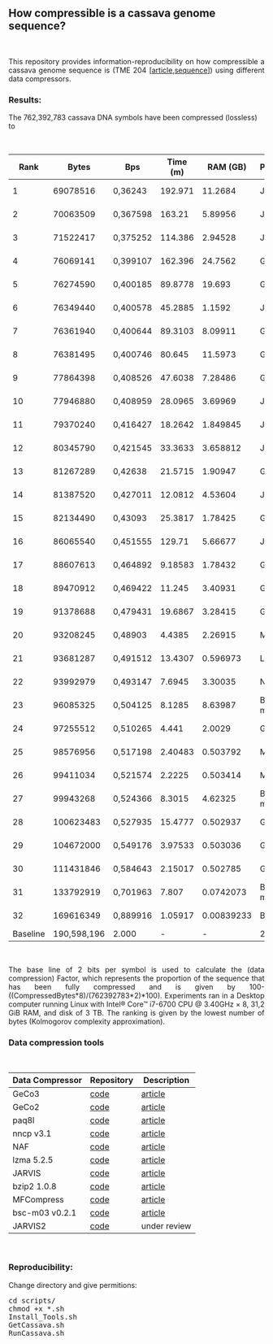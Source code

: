 
## <b>How compressible is a cassava genome sequence?</b> ##

<br>

<p align="justify">This repository provides information-reproducibility on how compressible a cassava genome sequence is (TME 204 [<a href="https://doi.org/10.1093/gigascience/giac028">article</a>,<a href="https://ftp.cngb.org/pub/gigadb/pub/10.5524/102001_103000/102193/00_Assembly_Fasta/haplotigs/TME204.HiFi_HiC.haplotig1.fa">sequence</a>]) using different data compressors.</p>

### Results: ###

The 762,392,783 cassava DNA symbols have been compressed (lossless) to

<br>
<div align="center">


| Rank     |Bytes       |Bps    |Time (m)|RAM (GB)| Program | Replication | Factor |
|----------|------------|-------|--------|--------|---------|-----------|--------|
|1 | 69078516 | 0,36243 | 192.971 | 11.2684 | JARVIS2 | 18 | ![64%](https://progress-bar.dev/64) | 
|2 | 70063509 | 0,367598 | 163.21 | 5.89956 | JARVIS2 | 17 | ![63%](https://progress-bar.dev/63) | 
|3 | 71522417 | 0,375252 | 114.386 | 2.94528 | JARVIS2 | 19 | ![62%](https://progress-bar.dev/62) | 
|4 | 76069141 | 0,399107 | 162.396 | 24.7562 | GeCo3 | 7 | ![60%](https://progress-bar.dev/60) | 
|5 | 76274590 | 0,400185 | 89.8778 | 19.693 | GeCo3 | 8 | ![60%](https://progress-bar.dev/60) | 
|6 | 76349440 | 0,400578 | 45.2885 | 1.1592 | JARVIS2 | 21 | ![60%](https://progress-bar.dev/60) | 
|7 | 76361940 | 0,400644 | 89.3103 | 8.09911 | GeCo3 | 10 | ![60%](https://progress-bar.dev/60) | 
|8 | 76381495 | 0,400746 | 80.645 | 11.5973 | GeCo3 | 9 | ![60%](https://progress-bar.dev/60) | 
|9 | 77864398 | 0,408526 | 47.6038 | 7.28486 | GeCo3 | 11 | ![59%](https://progress-bar.dev/59) | 
|10 | 77946880 | 0,408959 | 28.0965 | 3.69969 | JARVIS2 | 22 | ![59%](https://progress-bar.dev/59) | 
|11 | 79370240 | 0,416427 | 18.2642 | 1.849845 | JARVIS2 | 20 | ![58%](https://progress-bar.dev/58) | 
|12 | 80345790 | 0,421545 | 33.3633 | 3.658812 | JARVIS2 | 16 | ![58%](https://progress-bar.dev/58) | 
|13 | 81267289 | 0,42638 | 21.5715 | 1.90947 | GeCo3 | 12 | ![57%](https://progress-bar.dev/57) | 
|14 | 81387520 | 0,427011 | 12.0812 | 4.53604 | JARVIS2 | 23 | ![57%](https://progress-bar.dev/57) | 
|15 | 82134490 | 0,43093 | 25.3817 | 1.78425 | GeCo3 | 13 | ![57%](https://progress-bar.dev/57) | 
|16 | 86065540 | 0,451555 | 129.71 | 5.66677 | JARVIS1 | 15 | ![55%](https://progress-bar.dev/55) | 
|17 | 88607613 | 0,464892 | 9.18583 | 1.78432 | GeCo2 | 4 | ![54%](https://progress-bar.dev/54) | 
|18 | 89470912 | 0,469422 | 11.245 | 3.40931 | GeCo2 | 5 | ![53%](https://progress-bar.dev/53) | 
|19 | 91378688 | 0,479431 | 19.6867 | 3.28415 | GeCo3 | 14 | ![52%](https://progress-bar.dev/52) | 
|20 | 93208245 | 0,48903 | 4.4385 | 2.26915 | MFC-3 | 32 | ![51%](https://progress-bar.dev/51) | 
|21 | 93681287 | 0,491512 | 13.4307 | 0.596973 | LZMA-9 | 25 | ![51%](https://progress-bar.dev/51) | 
|22 | 93992979 | 0,493147 | 7.6945 | 3.30035 | NAF-22 | 24 | ![51%](https://progress-bar.dev/51) | 
|23 | 96085325 | 0,504125 | 8.1285 | 8.63987 | BSC-m03 | 27 | ![50%](https://progress-bar.dev/50) | 
|24 | 97255512 | 0,510265 | 4.441 | 2.0029 | GeCo2 | 3 | ![49%](https://progress-bar.dev/49) | 
|25 | 98576956 | 0,517198 | 2.40483 | 0.503792 | MFC-2 | 31 | ![48%](https://progress-bar.dev/48) | 
|26 | 99411034 | 0,521574 | 2.2225 | 0.503414 | MFC-1 | 30 | ![48%](https://progress-bar.dev/48) | 
|27 | 99943268 | 0,524366 | 8.3015 | 4.62325 | BSC-m03 | 28 | ![48%](https://progress-bar.dev/48) | 
|28 | 100623483 | 0,527935 | 15.4777 | 0.502937 | GeCo3 | 6 | ![47%](https://progress-bar.dev/47) | 
|29 | 104672000 | 0,549176 | 3.97533 | 0.503036 | GeCo2 | 2 | ![45%](https://progress-bar.dev/45) | 
|30 | 111431846 | 0,584643 | 2.15017 | 0.502785 | GeCo2 | 1 | ![42%](https://progress-bar.dev/42) | 
|31 | 133792919 | 0,701963 | 7.807 | 0.0742073 | BSC-m03 | 29 | ![30%](https://progress-bar.dev/30) | 
|32 | 169616349 | 0,889916 | 1.05917 | 0.00839233 | BZIP2-9 | 26 | ![11%](https://progress-bar.dev/11)|
| Baseline |190,598,196 | 2.000 | -      | -      | 2 BPS   |-          |![0%](https://progress-bar.dev/0) |

</div>
<br>

<p align="justify">The base line of 2 bits per symbol is used to calculate the (data compression) Factor, which represents the proportion of the sequence that has been fully compressed and is given by 100-((CompressedBytes*8)/(762392783*2)*100). Experiments ran in a Desktop computer running Linux with Intel® Core™ i7-6700 CPU @ 3.40GHz × 8, 31,2 GiB RAM, and disk of 3 TB. The ranking is given by the lowest number of bytes (Kolmogorov complexity approximation).</p>

### Data compression tools ###

<br>
<div align="center">

| Data Compressor | Repository | Description  |
|-----------------|------------|--------------|
| GeCo3           |<a href="https://github.com/cobilab/geco3">code</a>  | <a href="https://doi.org/10.1093/gigascience/giaa119">article</a>|
| GeCo2           |<a href="https://github.com/cobilab/geco2">code</a>  | <a href="https://link.springer.com/chapter/10.1007/978-3-030-23873-5_17">article</a>|
| paq8l           |<a href="http://mattmahoney.net/dc/paq8l.zip">code</a>  | <a href="http://mattmahoney.net/dc/#paq">article</a>|
| nncp v3.1       |<a href="https://bellard.org/nncp/">code</a>  | <a href="https://bellard.org/nncp/nncp_v2.pdf">article</a>|
| NAF             |<a href="https://github.com/KirillKryukov/naf">code</a>  | <a href="https://doi.org/10.1093/bioinformatics/btz144">article</a>|
| lzma 5.2.5      |<a href="https://tukaani.org/xz/">code</a>  | <a href="https://tukaani.org/xz/">article</a>|
| JARVIS          |<a href="https://github.com/cobilab/jarvis">code</a>  | <a href="https://doi.org/10.3390/e21111074">article</a>|
| bzip2 1.0.8     |<a href="https://sourceware.org/bzip2/">code</a>  | <a href="https://sourceware.org/bzip2/">article</a>|
| MFCompress      |<a href="http://sweet.ua.pt/ap/software/mfcompress/MFCompress-linux64-1.01.tgz">code</a>  | <a href="https://doi.org/10.1093/bioinformatics/btt594">article</a>|
| bsc-m03 v0.2.1  |<a href="https://github.com/IlyaGrebnov/bsc-m03">code</a>  | <a href="https://github.com/IlyaGrebnov/bsc-m03">article</a>|
| JARVIS2         |<a href="https://github.com/cobioders/jarvis2">code</a>  | under review |

</div>
<br>

### Reproducibility: ###

Change directory and give permitions:
<pre>
cd scripts/
chmod +x *.sh
Install_Tools.sh
GetCassava.sh
RunCassava.sh
</pre>

